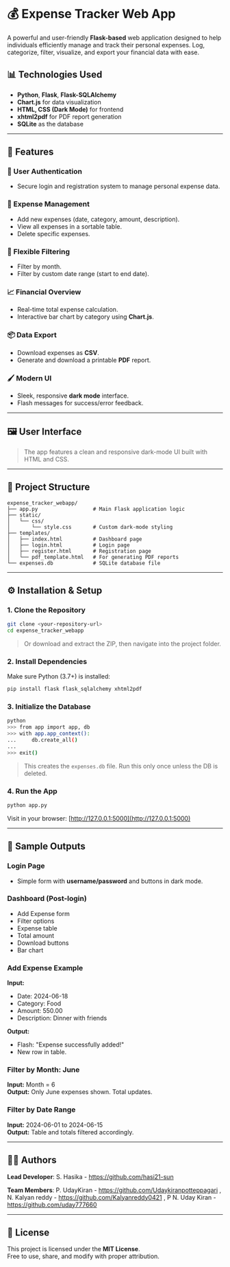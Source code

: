 
# 💰 Expense Tracker Web App

A powerful and user-friendly **Flask-based** web application designed to help individuals efficiently manage and track their personal expenses. Log, categorize, filter, visualize, and export your financial data with ease.

## 📊 Technologies Used

- **Python**, **Flask**, **Flask-SQLAlchemy**
- **Chart.js** for data visualization
- **HTML, CSS (Dark Mode)** for frontend
- **xhtml2pdf** for PDF report generation
- **SQLite** as the database

---

## 🚀 Features

### 🔐 User Authentication
- Secure login and registration system to manage personal expense data.

### 💼 Expense Management
- Add new expenses (date, category, amount, description).
- View all expenses in a sortable table.
- Delete specific expenses.

### 🧠 Flexible Filtering
- Filter by month.
- Filter by custom date range (start to end date).

### 📈 Financial Overview
- Real-time total expense calculation.
- Interactive bar chart by category using **Chart.js**.

### 📦 Data Export
- Download expenses as **CSV**.
- Generate and download a printable **PDF** report.

### 🖌️ Modern UI
- Sleek, responsive **dark mode** interface.
- Flash messages for success/error feedback.

---

## 🖼️ User Interface

> The app features a clean and responsive dark-mode UI built with HTML and CSS.

---

## 📂 Project Structure

```
expense_tracker_webapp/
├── app.py                  # Main Flask application logic
├── static/
│   └── css/
│       └── style.css       # Custom dark-mode styling
├── templates/
│   ├── index.html          # Dashboard page
│   ├── login.html          # Login page
│   ├── register.html       # Registration page
│   └── pdf_template.html   # For generating PDF reports
└── expenses.db             # SQLite database file
```

---

## ⚙️ Installation & Setup

### 1. Clone the Repository

```bash
git clone <your-repository-url>
cd expense_tracker_webapp
```

> Or download and extract the ZIP, then navigate into the project folder.

### 2. Install Dependencies

Make sure Python (3.7+) is installed:

```bash
pip install flask flask_sqlalchemy xhtml2pdf
```

### 3. Initialize the Database

```bash
python
>>> from app import app, db
>>> with app.app_context():
...     db.create_all()
...
>>> exit()
```

> This creates the `expenses.db` file. Run this only once unless the DB is deleted.

### 4. Run the App

```bash
python app.py
```

Visit in your browser: [http://127.0.0.1:5000](http://127.0.0.1:5000)

---

## 📸 Sample Outputs

### Login Page
- Simple form with **username/password** and buttons in dark mode.

### Dashboard (Post-login)
- Add Expense form
- Filter options
- Expense table
- Total amount
- Download buttons
- Bar chart

### Add Expense Example

**Input:**
- Date: 2024-06-18  
- Category: Food  
- Amount: 550.00  
- Description: Dinner with friends

**Output:**
- Flash: "Expense successfully added!"
- New row in table.

### Filter by Month: June
**Input:** Month = 6  
**Output:** Only June expenses shown. Total updates.

### Filter by Date Range
**Input:** 2024-06-01 to 2024-06-15  
**Output:** Table and totals filtered accordingly.

---

## 🧑‍💻 Authors

**Lead Developer**: S. Hasika - https://github.com/hasi21-sun

**Team Members**:   P. UdayKiran - https://github.com/Udaykiranpotteppagari , 
                    N. Kalyan reddy - https://github.com/Kalyanreddy0421 ,
                    P N. Uday Kiran - https://github.com/uday777660


---

## 📜 License

This project is licensed under the **MIT License**.  
Free to use, share, and modify with proper attribution.

